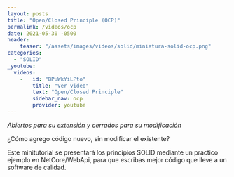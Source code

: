 ```yaml
---
layout: posts
title: "Open/Closed Principle (OCP)"
permalink: /videos/ocp
date: 2021-05-30 -0500
header:
    teaser: "/assets/images/videos/solid/miniatura-solid-ocp.png"
categories:
  - "SOLID"
_youtube: 
  videos:
    -   id: "BPuWkYiLPto"
        title: "Ver video"
        text: "Open/Closed Principle" 
        sidebar_nav: ocp
        provider: youtube
---
```


*Abiertos para su extensión y cerrados para su modificación*

¿Cómo agrego código nuevo, sin modificar el existente?

Este minitutorial se presentará los principios SOLID mediante un practico ejemplo en NetCore/WebApi, para que escribas mejor código que lleve a un software de calidad.


